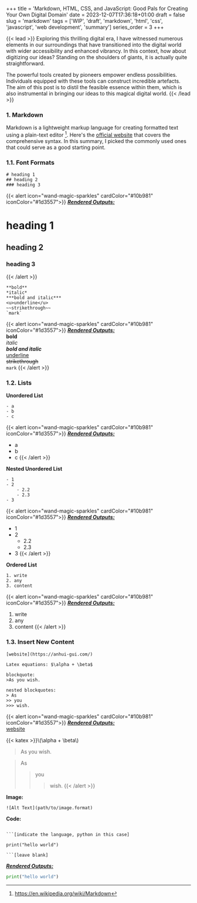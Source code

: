 +++
title = 'Markdown, HTML, CSS, and JavaScript: Good Pals for Creating Your Own Digital Domain'
date = 2023-12-07T17:36:18+01:00
draft = false
slug = 'markdown'
tags = ['WIP', 'draft', 'markdown', 'html', 'css', 'javascript', 'web development', 'summary']
series_order = 3
+++


{{< lead >}}
Exploring this thrilling digital era, I have witnessed numerous elements in our surroundings that have transitioned into the digital world with wider accessibility and enhanced vibrancy. In this context, how about digitizing our ideas? Standing on the shoulders of giants, it is actually quite straightforward.

The powerful tools created by pioneers empower endless possibilities. Individuals equipped with these tools can construct incredible artefacts. The aim of this post is to distil the feasible essence within them, which is also instrumental in bringing our ideas to this magical digital world.
{{< /lead >}}

### 1. Markdown
Markdown is a lightweight markup language for creating formatted text using a plain-text editor [^1]. Here's the [official website](https://daringfireball.net/projects/markdown/syntax) that covers the comprehensive syntax. In this summary, I picked the commonly used ones that could serve as a good starting point.

### 1.1. Font Formats

``` 
# heading 1
## heading 2
### heading 3
```
{{< alert icon="wand-magic-sparkles" cardColor="#10b981" iconColor="#1d3557">}}
<u>***Rendered Outputs:***</u><br>
# heading 1
## heading 2
### heading 3
{{< /alert >}}
```
**bold**
*italic*
***bold and italic***
<u>underline</u>
~~strikethrough~~
`mark`
```
{{< alert icon="wand-magic-sparkles" cardColor="#10b981" iconColor="#1d3557">}}
<u>***Rendered Outputs:***</u><br>
**bold**<br>
*italic*<br>
***bold and italic***<br>
<u>underline</u><br>
~~strikethrough~~<br>
`mark`
{{< /alert >}}

### 1.2. Lists

**Unordered List**
```
- a
- b
- c
```
{{< alert icon="wand-magic-sparkles" cardColor="#10b981" iconColor="#1d3557">}}
<u>***Rendered Outputs:***</u><br>
- a
- b
- c
{{< /alert >}}

**Nested Unordered List**

```
- 1
- 2
 	- 2.2
 	- 2.3
- 3
```
{{< alert icon="wand-magic-sparkles" cardColor="#10b981" iconColor="#1d3557">}}
<u>***Rendered Outputs:***</u><br>
- 1
- 2
  - 2.2
  - 2.3
- 3
{{< /alert >}}


**Ordered List**

```
1. write
2. any
3. content
```
{{< alert icon="wand-magic-sparkles" cardColor="#10b981" iconColor="#1d3557">}}
<u>***Rendered Outputs:***</u><br>
1. write
2. any
3. content
{{< /alert >}}

### 1.3. Insert New Content <br>
```
[website](https://anhui-gui.com/)

Latex equations: $\alpha + \beta$

blockquote:
>As you wish.

nested blockquotes:
> As
>> you
>>> wish.
```
{{< alert icon="wand-magic-sparkles" cardColor="#10b981" iconColor="#1d3557">}}
<u>***Rendered Outputs:***</u><br>
[website](https://anhui-gui.com/)

{{< katex >}}\\(\alpha + \beta\\)

>As you wish.

> As
>> you
>>> wish.
{{< /alert >}}

**Image:**<br>
```
![Alt Text](path/to/image.format)

```

**Code:**
```

```[indicate the language, python in this case]

print("hello world")

```[leave blank]

```
<u>***Rendered Outputs:***</u><br>
```python
print("hello world")
```


[^1]: <https://en.wikipedia.org/wiki/Markdown>
